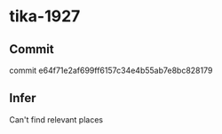 # tika-1927

## Commit
commit e64f71e2af699ff6157c34e4b55ab7e8bc828179

## Infer
Can't find relevant places